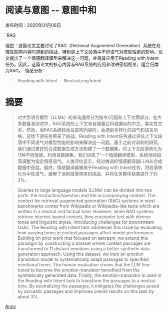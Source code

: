 # 阅读与意图 -- 意图中和

发布时间：2025年01月06日

`RAG

理由：这篇论文主要讨论了RAG（Retrieval-Augmented Generation）系统在处理互联网内容时遇到的挑战，特别是上下文段落中不同语气对模型性能的影响。论文提出了一个情感翻译模型来解决这一问题，并将其应用于Reading with Intent任务。因此，这篇论文的核心内容与RAG系统的应用和改进密切相关，适合归类为RAG。` `情感分析`

> Reading with Intent -- Neutralizing Intent

# 摘要

> 对大型语言模型（LLMs）的查询通常分为指令/问题和上下文两部分。在大多数基准测试中，RAG系统的上下文来自维基百科或类似的中立、事实性文本。然而，当RAG系统检索互联网内容时，会遇到多样化的语气和语言风格，这给下游任务带来了挑战。Reading with Intent任务通过评估上下文段落中不同语气对模型性能的影响来解决这一问题。基于之前对讽刺的研究，我们通过更好的合成数据生成方法构建了一个数据集，将上下文段落转化为11种不同情感。利用该数据集，我们训练了一个情感翻译模型，系统地将段落调整为指定情感语气。人类评估显示，经过微调的情感翻译器LLM从合成数据中获益。最终，情感翻译器被用于Reading with Intent任务，将段落转化为中性语气，缓解了讽刺段落带来的挑战，并将任务整体结果提升了约3%。

> Queries to large language models (LLMs) can be divided into two parts: the instruction/question and the accompanying context. The context for retrieval-augmented generation (RAG) systems in most benchmarks comes from Wikipedia or Wikipedia-like texts which are written in a neutral and factual tone. However, when RAG systems retrieve internet-based content, they encounter text with diverse tones and linguistic styles, introducing challenges for downstream tasks. The Reading with Intent task addresses this issue by evaluating how varying tones in context passages affect model performance. Building on prior work that focused on sarcasm, we extend this paradigm by constructing a dataset where context passages are transformed to $11$ distinct emotions using a better synthetic data generation approach. Using this dataset, we train an emotion translation model to systematically adapt passages to specified emotional tones. The human evaluation shows that the LLM fine-tuned to become the emotion-translator benefited from the synthetically generated data. Finally, the emotion-translator is used in the Reading with Intent task to transform the passages to a neutral tone. By neutralizing the passages, it mitigates the challenges posed by sarcastic passages and improves overall results on this task by about $3\%$.

[Arxiv](https://arxiv.org/abs/2501.03475)